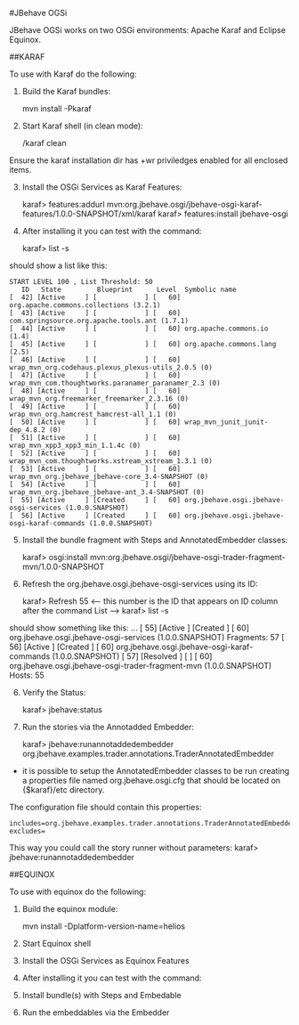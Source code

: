 #JBehave OGSi

JBehave OGSi works on two OSGi environments: Apache Karaf and Eclipse Equinox.

##KARAF

To use with Karaf do the following:

1) Build the Karaf bundles: 

    mvn install -Pkaraf

2) Start Karaf shell (in clean mode):
    
    <Karaf bin dir>/karaf clean

Ensure the karaf installation dir has +wr priviledges enabled for all enclosed items.

3) Install the OSGi Services as Karaf Features:

    karaf> features:addurl mvn:org.jbehave.osgi/jbehave-osgi-karaf-features/1.0.0-SNAPSHOT/xml/karaf
    karaf> features:install jbehave-osgi  
        
4) After installing it you can test with the command:

    karaf> list -s

should show a list like this:

    START LEVEL 100 , List Threshold: 50
       ID   State         Blueprint      Level  Symbolic name
    [  42] [Active     ] [            ] [   60] org.apache.commons.collections (3.2.1)
    [  43] [Active     ] [            ] [   60] com.springsource.org.apache.tools.ant (1.7.1)
    [  44] [Active     ] [            ] [   60] org.apache.commons.io (1.4)
    [  45] [Active     ] [            ] [   60] org.apache.commons.lang (2.5)
    [  46] [Active     ] [            ] [   60] wrap_mvn_org.codehaus.plexus_plexus-utils_2.0.5 (0)
    [  47] [Active     ] [            ] [   60] wrap_mvn_com.thoughtworks.paranamer_paranamer_2.3 (0)
    [  48] [Active     ] [            ] [   60] wrap_mvn_org.freemarker_freemarker_2.3.16 (0)
    [  49] [Active     ] [            ] [   60] wrap_mvn_org.hamcrest_hamcrest-all_1.1 (0)
    [  50] [Active     ] [            ] [   60] wrap_mvn_junit_junit-dep_4.8.2 (0)
    [  51] [Active     ] [            ] [   60] wrap_mvn_xpp3_xpp3_min_1.1.4c (0)
    [  52] [Active     ] [            ] [   60] wrap_mvn_com.thoughtworks.xstream_xstream_1.3.1 (0)
    [  53] [Active     ] [            ] [   60] wrap_mvn_org.jbehave_jbehave-core_3.4-SNAPSHOT (0)
    [  54] [Active     ] [            ] [   60] wrap_mvn_org.jbehave_jbehave-ant_3.4-SNAPSHOT (0)
    [  55] [Active     ] [Created     ] [   60] org.jbehave.osgi.jbehave-osgi-services (1.0.0.SNAPSHOT)
    [  56] [Active     ] [Created     ] [   60] org.jbehave.osgi.jbehave-osgi-karaf-commands (1.0.0.SNAPSHOT)

5) Install the bundle fragment with Steps and AnnotatedEmbedder classes:

    karaf> osgi:install mvn:org.jbehave.osgi/jbehave-osgi-trader-fragment-mvn/1.0.0-SNAPSHOT

6) Refresh the org.jbehave.osgi.jbehave-osgi-services using its ID:

    karaf> Refresh 55 <-- this number is the ID that appears on ID column after the command List -->
    karaf> list -s

should show something like this:
    ...
    [  55] [Active     ] [Created     ] [   60] org.jbehave.osgi.jbehave-osgi-services (1.0.0.SNAPSHOT)
                                           Fragments: 57
    [  56] [Active     ] [Created     ] [   60] org.jbehave.osgi.jbehave-osgi-karaf-commands (1.0.0.SNAPSHOT)
    [  57] [Resolved   ] [            ] [   60] org.jbehave.osgi.jbehave-osgi-trader-fragment-mvn (1.0.0.SNAPSHOT)
                                           Hosts: 55

6) Verify the Status:

    karaf> jbehave:status

7) Run the stories via the Annotadded Embedder:

    karaf> jbehave:runannotaddedembedder org.jbehave.examples.trader.annotations.TraderAnnotatedEmbedder

* it is possible to setup the AnnotatedEmbedder classes to be run creating a properties file named org.jbehave.osgi.cfg that
should be located on {$karaf}/etc directory.

The configuration file should contain this properties:

    includes=org.jbehave.examples.trader.annotations.TraderAnnotatedEmbedder
    excludes= 
 
This way you could call the story runner without parameters:
    karaf> jbehave:runannotaddedembedder

 
##EQUINOX

To use with equinox do the following:

1) Build the equinox module: 

    mvn install -Dplatform-version-name=helios

2) Start Equinox shell


3) Install the OSGi Services as Equinox Features

        
4) After installing it you can test with the command:


5) Install bundle(s) with Steps and Embedable


6) Run the embeddables via the Embedder

